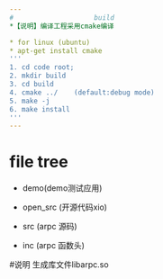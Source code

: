 ```yaml
---
#                    build
*【说明】编译工程采用cmake编译

* for linux (ubuntu)
* apt-get install cmake
'''
1. cd code root;
2. mkdir build
3. cd build
4. cmake ../    (default:debug mode)
5. make -j
6. make install
'''
---
```

#                    file tree
* demo(demo测试应用)

* open_src (开源代码xio)

* src (arpc 源码)

* inc (arpc 函数头)

#说明
生成库文件libarpc.so
